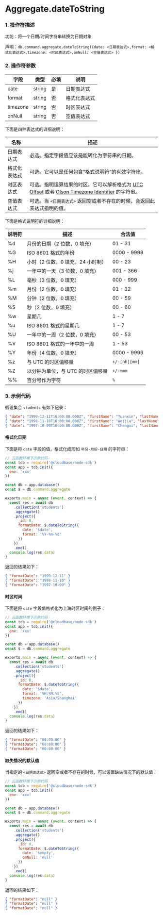# Aggregate.dateToString

### 1. 操作符描述

功能：将一个日期/时间字符串转换为日期对象

声明：`db.command.aggregate.dateToString({date: <日期表达式>,format: <格式化表达式>,timezone: <时区表达式>,onNull: <空值表达式>
})`

### 2. 操作符参数

| 字段     | 类型   | 必填 | 说明         |
| -------- | ------ | ---- | ------------ |
| date     | string | 是   | 日期表达式   |
| format   | string | 否   | 格式化表达式 |
| timezone | string | 否   | 时区表达式   |
| onNull   | string | 否   | 空值表达式   |

下面是四种表达式的详细说明：

| 名称         | 描述                                                                                                                                                                                                                      |
| ------------ | ------------------------------------------------------------------------------------------------------------------------------------------------------------------------------------------------------------------------- |
| 日期表达式   | 必选。指定字段值应该是能转化为字符串的日期。                                                                                                                                                                              |
| 格式化表达式 | 可选。它可以是任何包含“格式说明符”的有效字符串。                                                                                                                                                                          |
| 时区表达式   | 可选。指明运算结果的时区。它可以解析格式为 [UTC Offset](https://en.wikipedia.org/wiki/List_of_UTC_time_offsets) 或者 [Olson Timezone Identifier](https://en.wikipedia.org/wiki/List_of_tz_database_time_zones) 的字符串。 |
| 空值表达式   | 可选。当 `<日期表达式>` 返回空或者不存在的时候，会返回此表达式指明的值。                                                                                                                                                  |

下面是格式说明符的详细说明：

| 说明符 | 描述                              | 合法值        |
| ------ | --------------------------------- | ------------- |
| %d     | 月份的日期（2 位数，0 填充）      | 01 - 31       |
| %G     | ISO 8601 格式的年份               | 0000 - 9999   |
| %H     | 小时（2 位数，0 填充，24 小时制） | 00 - 23       |
| %j     | 一年中的一天（3 位数，0 填充）    | 001 - 366     |
| %L     | 毫秒（3 位数，0 填充）            | 000 - 999     |
| %m     | 月份（2 位数，0 填充）            | 01 - 12       |
| %M     | 分钟（2 位数，0 填充）            | 00 - 59       |
| %S     | 秒（2 位数，0 填充）              | 00 - 60       |
| %w     | 星期几                            | 1 - 7         |
| %u     | ISO 8601 格式的星期几             | 1 - 7         |
| %U     | 一年中的一周（2 位数，0 填充）    | 00 - 53       |
| %V     | ISO 8601 格式的一年中的一周       | 1 - 53        |
| %Y     | 年份（4 位数，0 填充）            | 0000 - 9999   |
| %z     | 与 UTC 的时区偏移量               | `+/-[hh][mm]` |
| %Z     | 以分钟为单位，与 UTC 的时区偏移量 | `+/-mmm`      |
| %%     | 百分号作为字符                    | `%`           |

### 3. 示例代码

假设集合 `students` 有如下记录：

```json
{ "date": "1999-12-11T16:00:00.000Z", "firstName": "Yuanxin", "lastName": "Dong" }
{ "date": "1998-11-10T16:00:00.000Z", "firstName": "Weijia", "lastName": "Wang" }
{ "date": "1997-10-09T16:00:00.000Z", "firstName": "Chengxi", "lastName": "Li" }
```

#### 格式化日期

下面是将 `date` 字段的值，格式化成形如 `年份-月份-日期` 的字符串：

```javascript
// 云函数环境下示例代码
const tcb = require('@cloudbase/node-sdk')
const app = tcb.init({
  env: 'xxx'
})

const db = app.database()
const $ = db.command.aggregate

exports.main = async (event, context) => {
  const res = await db
    .collection('students')
    .aggregate()
    .project({
      _id: 0,
      formatDate: $.dateToString({
        date: '$date',
        format: '%Y-%m-%d'
      })
    })
    .end()
  console.log(res.data)
}
```

返回的结果如下：

```json
{ "formatDate": "1999-12-11" }
{ "formatDate": "1998-11-10" }
{ "formatDate": "1997-10-09" }
```

#### 时区时间

下面是将 `date` 字段值格式化为上海时区时间的例子：

```javascript
// 云函数环境下示例代码
const tcb = require('@cloudbase/node-sdk')
const app = tcb.init({
  env: 'xxx'
})

const db = app.database()
const $ = db.command.aggregate

exports.main = async (event, context) => {
  const res = await db
    .collection('students')
    .aggregate()
    .project({
      _id: 0,
      formatDate: $.dateToString({
        date: '$date',
        format: '%H:%M:%S',
        timezone: 'Asia/Shanghai'
      })
    })
    .end()
  console.log(res.data)
}
```

返回的结果如下：

```json
{ "formatDate": "00:00:00" }
{ "formatDate": "00:00:00" }
{ "formatDate": "00:00:00" }
```

#### 缺失情况的默认值

当指定的 `<日期表达式>` 返回空或者不存在的时候，可以设置缺失情况下的默认值：

```javascript
// 云函数环境下示例代码
const tcb = require('@cloudbase/node-sdk')
const app = tcb.init({
  env: 'xxx'
})

const db = app.database()
const $ = db.command.aggregate

exports.main = async (event, context) => {
  const res = await db
    .collection('students')
    .aggregate()
    .project({
      _id: 0,
      formatDate: $.dateToString({
        date: '$empty',
        onNull: 'null'
      })
    })
    .end()
  console.log(res.data)
}
```

返回的结果如下：

```json
{ "formatDate": "null" }
{ "formatDate": "null" }
{ "formatDate": "null" }
```
